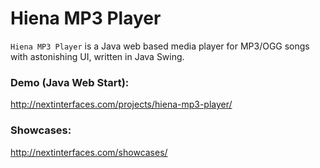 Hiena MP3 Player
====

`Hiena MP3 Player` is a Java web based media player for MP3/OGG songs with astonishing UI, written in Java Swing. 

### Demo (Java Web Start):
http://nextinterfaces.com/projects/hiena-mp3-player/

### Showcases:
http://nextinterfaces.com/showcases/